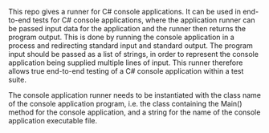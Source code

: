 This repo gives a runner for C# console applications. It can be used in end-to-end tests for C# console applications, where the application runner can be passed input data for the application and the runner then returns the program output. This is done by running the console application in a process and redirecting standard input and standard output. The program input should be passed as a list of strings, in order to represent the console application being supplied multiple lines of input. This runner therefore allows true end-to-end testing of a C# console application within a test suite.

The console application runner needs to be instantiated with the class name of the console application program, i.e. the class containing the Main() method for the console application, and a string for the name of the console application executable file.
